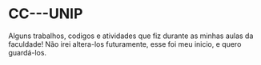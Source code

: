 # CC---UNIP
Alguns trabalhos, codigos e atividades que fiz durante as minhas aulas da faculdade! Não irei altera-los futuramente, esse foi meu inicio, e quero guardá-los.
